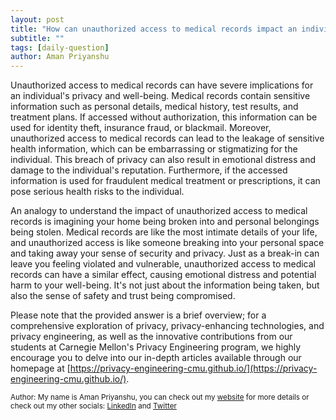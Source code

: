 ```yaml
---
layout: post
title: "How can unauthorized access to medical records impact an individual's life?"
subtitle: ""
tags: [daily-question]
author: Aman Priyanshu
---
```


Unauthorized access to medical records can have severe implications for an individual's privacy and well-being. Medical records contain sensitive information such as personal details, medical history, test results, and treatment plans. If accessed without authorization, this information can be used for identity theft, insurance fraud, or blackmail. Moreover, unauthorized access to medical records can lead to the leakage of sensitive health information, which can be embarrassing or stigmatizing for the individual. This breach of privacy can also result in emotional distress and damage to the individual's reputation. Furthermore, if the accessed information is used for fraudulent medical treatment or prescriptions, it can pose serious health risks to the individual.

An analogy to understand the impact of unauthorized access to medical records is imagining your home being broken into and personal belongings being stolen. Medical records are like the most intimate details of your life, and unauthorized access is like someone breaking into your personal space and taking away your sense of security and privacy. Just as a break-in can leave you feeling violated and vulnerable, unauthorized access to medical records can have a similar effect, causing emotional distress and potential harm to your well-being. It's not just about the information being taken, but also the sense of safety and trust being compromised.

Please note that the provided answer is a brief overview; for a comprehensive exploration of privacy, privacy-enhancing technologies, and privacy engineering, as well as the innovative contributions from our students at Carnegie Mellon's Privacy Engineering program, we highly encourage you to delve into our in-depth articles available through our homepage at [https://privacy-engineering-cmu.github.io/](https://privacy-engineering-cmu.github.io/).

<small>Author: My name is Aman Priyanshu, you can check out my [website](https://amanpriyanshu.github.io/) for more details or check out my other socials: [LinkedIn](https://www.linkedin.com/in/aman-priyanshu/) and [Twitter](https://twitter.com/AmanPriyanshu6)</small>
